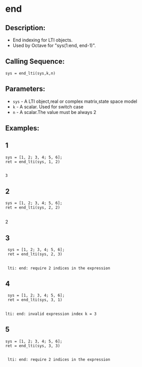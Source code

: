 # end
## Description:
- End indexing for LTI objects.
- Used by Octave for "sys(1:end, end-1)".
## Calling Sequence:
`sys = end_lti(sys,k,n)`
## Parameters:
- `sys` - A LTI object,real or complex matrix,state space model
- `k`   - A scalar. Used for switch case
- `n` - A scalar.The value must be always 2 

## Examples:
## 1
    sys = [1, 2; 3, 4; 5, 6];
    ret = end_lti(sys, 1, 2)
##
    3
## 2
    sys = [1, 2; 3, 4; 5, 6];
    ret = end_lti(sys, 2, 2)
##
  2
## 3
     sys = [1, 2; 3, 4; 5, 6];
     ret = end_lti(sys, 2, 3)
##
     lti: end: require 2 indices in the expression
## 4
     sys = [1, 2; 3, 4; 5, 6];
     ret = end_lti(sys, 3, 1)
##
    lti: end: invalid expression index k = 3
## 5
    sys = [1, 2; 3, 4; 5, 6];
    ret = end_lti(sys, 3, 3)
##
     lti: end: require 2 indices in the expression
